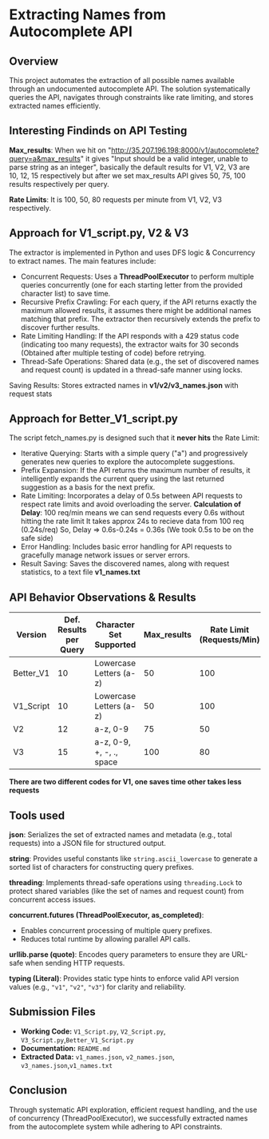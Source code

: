 # Extracting Names from Autocomplete API

## Overview
This project automates the extraction of all possible names available through an undocumented autocomplete API. The solution systematically queries the API, navigates through constraints like rate limiting, and stores extracted names efficiently.

## Interesting Findinds on API Testing
**Max_results**: When we hit on "http://35.207.196.198:8000/v1/autocomplete?query=a&max_results" it gives "Input should be a valid integer, unable to parse string as an integer", basically the default results for V1, V2, V3 are 10, 12, 15 respectively but after we set max_results API gives 50, 75, 100 results respectively per query.

**Rate Limits**: It is 100, 50, 80 requests per minute from V1, V2, V3 respectively.

## Approach for V1_script.py, V2 & V3
The extractor is implemented in Python and uses DFS logic & Concurrency to extract names. The main features include:

* Concurrent Requests: Uses a **ThreadPoolExecutor** to perform multiple queries concurrently (one for each starting letter from the provided character list) to save time.
* Recursive Prefix Crawling: For each query, if the API returns exactly the maximum allowed results, it assumes there might be additional names matching that prefix. The extractor then recursively extends the prefix to discover further results.
* Rate Limiting Handling: If the API responds with a 429 status code (indicating too many requests), the extractor waits for 30 seconds (Obtained after multiple testing of code) before retrying.
* Thread-Safe Operations: Shared data (e.g., the set of discovered names and request count) is updated in a thread-safe manner using locks.

Saving Results: Stores extracted names in **v1/v2/v3_names.json** with request stats

## Approach for Better_V1_script.py
The script fetch_names.py is designed such that it **never hits** the Rate Limit:

* Iterative Querying: Starts with a simple query ("a") and progressively generates new queries to explore the autocomplete suggestions.
* Prefix Expansion: If the API returns the maximum number of results, it intelligently expands the current query using the last returned suggestion as a basis for the next prefix.
* Rate Limiting: Incorporates a delay of 0.5s between API requests to respect rate limits and avoid overloading the server.
  **Calculation of Delay**: 100 req/min means we can send requests every 0.6s without hitting the rate limit
                            It takes approx 24s to recieve data from 100 req (0.24s/req)
                            So, Delay => 0.6s-0.24s = 0.36s (We took 0.5s to be on the safe side)
* Error Handling: Includes basic error handling for API requests to gracefully manage network issues or server errors.
* Result Saving: Saves the discovered names, along with request statistics, to a text file **v1_names.txt**

## API Behavior Observations & Results
| Version   | Def. Results per Query | Character Set Supported |Max_results| Rate Limit (Requests/Min) | Names Extracted | Number of Requests |Execution Time|
|-----------|----------------------  |-------------------------|-----------|-------------------------- |---------------- |------------------  |--------------|
| Better_V1 | 10                     | Lowercase Letters (a-z) | 50        | 100                       | 18,632          | 1630               |18 Min        |
| V1_Script | 10                     | Lowercase Letters (a-z) | 50        | 100                       | 18,632          | 1780               |16 Min        |
| V2        | 12                     | a-z, 0-9                | 75        | 50                        | 13,730          | 2278               |38 Min        |
| V3        | 15                     | a-z, 0-9, +, -, ., space| 100       | 80                        | 12,318          | 1951               |21 Min        |

**There are two different codes for V1, one saves time other takes less requests**

## Tools used
**json**: Serializes the set of extracted names and metadata (e.g., total requests) into a JSON file for structured output.

**string**: Provides useful constants like `string.ascii_lowercase` to generate a sorted list of characters for constructing query prefixes.

**threading**: Implements thread-safe operations using `threading.Lock` to protect shared variables (like the set of names and request count) from concurrent access issues.

**concurrent.futures (ThreadPoolExecutor, as_completed)**: 
  - Enables concurrent processing of multiple query prefixes.
  - Reduces total runtime by allowing parallel API calls.

**urllib.parse (quote)**: Encodes query parameters to ensure they are URL-safe when sending HTTP requests.

**typing (Literal)**: Provides static type hints to enforce valid API version values (e.g., `"v1"`, `"v2"`, `"v3"`) for clarity and reliability.

## Submission Files
- **Working Code:** `V1_Script.py`, `V2_Script.py`, `V3_Script.py`,`Better_V1_Script.py`
- **Documentation:** `README.md`
- **Extracted Data:** `v1_names.json`, `v2_names.json`, `v3_names.json`,`v1_names.txt`

## Conclusion
Through systematic API exploration, efficient request handling, and the use of concurrency (ThreadPoolExecutor), we successfully extracted names from the autocomplete system while adhering to API constraints.

